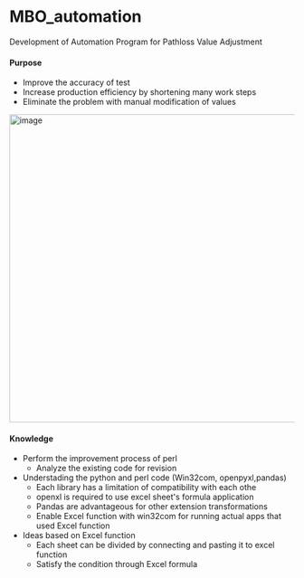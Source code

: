 # MBO_automation
Development of Automation Program for Pathloss Value Adjustment

#### Purpose
- Improve the accuracy of test
- Increase production efficiency by shortening many work steps
- Eliminate the problem with manual modification of values
<img width="545" alt="image" src="https://github.com/JeonHR/MBO_automation/assets/140233882/024bb29d-f582-4c28-890f-af79644a2fc7">

#### Knowledge
- Perform the improvement process of perl
  - Analyze the existing code for revision
- Understading the python and perl code (Win32com, openpyxl,pandas)
   - Each library has a limitation of compatibility with each othe
   - openxl is required to use excel sheet's formula application
   - Pandas are advantageous for other extension transformations
   - Enable Excel function with win32com for running actual apps that used Excel function
-  Ideas based on Excel function
   - Each sheet can be divided by connecting and pasting it to excel function
   - Satisfy the condition through Excel formula
